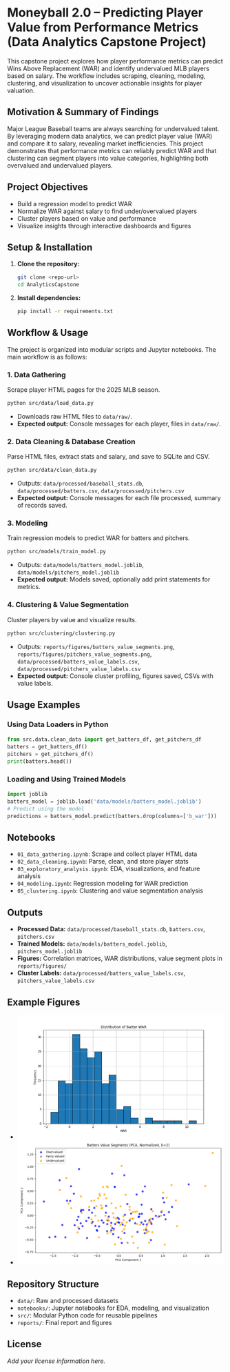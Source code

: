 # Moneyball 2.0 – Predicting Player Value from Performance Metrics (Data Analytics Capstone Project)

This capstone project explores how player performance metrics can predict Wins Above Replacement (WAR) and identify undervalued MLB players based on salary. The workflow includes scraping, cleaning, modeling, clustering, and visualization to uncover actionable insights for player valuation.

## Motivation & Summary of Findings

Major League Baseball teams are always searching for undervalued talent. By leveraging modern data analytics, we can predict player value (WAR) and compare it to salary, revealing market inefficiencies. This project demonstrates that performance metrics can reliably predict WAR and that clustering can segment players into value categories, highlighting both overvalued and undervalued players.

## Project Objectives
- Build a regression model to predict WAR
- Normalize WAR against salary to find under/overvalued players
- Cluster players based on value and performance
- Visualize insights through interactive dashboards and figures

## Setup & Installation

1. **Clone the repository:**
   ```bash
   git clone <repo-url>
   cd AnalyticsCapstone
   ```
2. **Install dependencies:**
   ```bash
   pip install -r requirements.txt
   ```

## Workflow & Usage

The project is organized into modular scripts and Jupyter notebooks. The main workflow is as follows:

### 1. Data Gathering
Scrape player HTML pages for the 2025 MLB season.
```bash
python src/data/load_data.py
```
- Downloads raw HTML files to `data/raw/`.
- **Expected output:** Console messages for each player, files in `data/raw/`.

### 2. Data Cleaning & Database Creation
Parse HTML files, extract stats and salary, and save to SQLite and CSV.
```bash
python src/data/clean_data.py
```
- Outputs: `data/processed/baseball_stats.db`, `data/processed/batters.csv`, `data/processed/pitchers.csv`
- **Expected output:** Console messages for each file processed, summary of records saved.

### 3. Modeling
Train regression models to predict WAR for batters and pitchers.
```bash
python src/models/train_model.py
```
- Outputs: `data/models/batters_model.joblib`, `data/models/pitchers_model.joblib`
- **Expected output:** Models saved, optionally add print statements for metrics.

### 4. Clustering & Value Segmentation
Cluster players by value and visualize results.
```bash
python src/clustering/clustering.py
```
- Outputs: `reports/figures/batters_value_segments.png`, `reports/figures/pitchers_value_segments.png`,
  `data/processed/batters_value_labels.csv`, `data/processed/pitchers_value_labels.csv`
- **Expected output:** Console cluster profiling, figures saved, CSVs with value labels.

## Usage Examples

### Using Data Loaders in Python
```python
from src.data.clean_data import get_batters_df, get_pitchers_df
batters = get_batters_df()
pitchers = get_pitchers_df()
print(batters.head())
```

### Loading and Using Trained Models
```python
import joblib
batters_model = joblib.load('data/models/batters_model.joblib')
# Predict using the model
predictions = batters_model.predict(batters.drop(columns=['b_war']))
```

## Notebooks
- `01_data_gathering.ipynb`: Scrape and collect player HTML data
- `02_data_cleaning.ipynb`: Parse, clean, and store player stats
- `03_exploratory_analysis.ipynb`: EDA, visualizations, and feature analysis
- `04_modeling.ipynb`: Regression modeling for WAR prediction
- `05_clustering.ipynb`: Clustering and value segmentation analysis

## Outputs
- **Processed Data:** `data/processed/baseball_stats.db`, `batters.csv`, `pitchers.csv`
- **Trained Models:** `data/models/batters_model.joblib`, `pitchers_model.joblib`
- **Figures:** Correlation matrices, WAR distributions, value segment plots in `reports/figures/`
- **Cluster Labels:** `data/processed/batters_value_labels.csv`, `pitchers_value_labels.csv`

## Example Figures
- ![Batter WAR Distribution](reports/figures/batter_war_distribution.png)
- ![Batter Value Segments](reports/figures/batters_value_segments.png)

## Repository Structure
- `data/`: Raw and processed datasets
- `notebooks/`: Jupyter notebooks for EDA, modeling, and visualization
- `src/`: Modular Python code for reusable pipelines
- `reports/`: Final report and figures

## License
*Add your license information here.*

